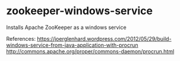 # zookeeper-windows-service

Installs Apache ZooKeeper as a windows service

References:
https://joerglenhard.wordpress.com/2012/05/29/build-windows-service-from-java-application-with-procrun
http://commons.apache.org/proper/commons-daemon/procrun.html
